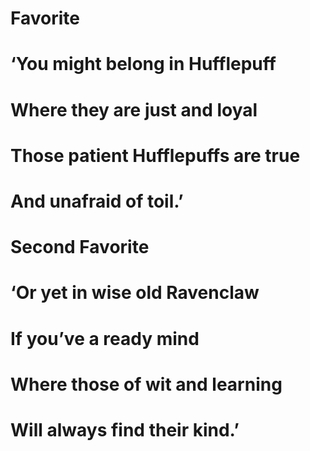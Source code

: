 # Favorite
# ‘You might belong in Hufflepuff
# Where they are just and loyal
# Those patient Hufflepuffs are true
# And unafraid of toil.’
# Second Favorite
# ‘Or yet in wise old Ravenclaw
# If you’ve a ready mind
# Where those of wit and learning
# Will always find their kind.’
